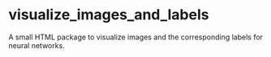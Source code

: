 # visualize_images_and_labels
A small HTML package to visualize images and the corresponding labels for neural networks.
